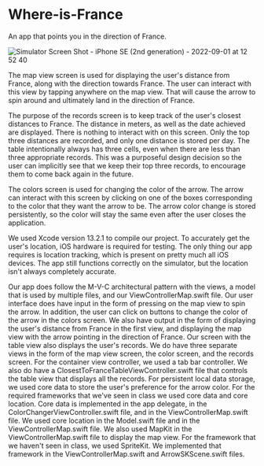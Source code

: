 # Where-is-France
An app that points you in the direction of France.

![Simulator Screen Shot - iPhone SE (2nd generation) - 2022-09-01 at 12 52 40](https://user-images.githubusercontent.com/112192138/187969670-ddfc9fa9-9352-4b2f-9543-c0b1a3ec6156.png)


The map view screen is used for displaying the user's distance from France, along with the direction towards France. The user can interact with this view by tapping anywhere on the map view. That will cause the arrow to spin around and ultimately land in the direction of France.

The purpose of the records screen is to keep track of the user's closest distances to France. The distance in meters, as well as the date achieved are displayed. There is nothing to interact with on this screen. Only the top three distances are recorded, and only one distance is stored per day. The table intentionally always has three cells, even when there are less than three appropriate records. This was a purposeful design decision so the user can implicitly see that we keep their top three records, to encourage them to come back again in the future. 

The colors screen is used for changing the color of the arrow. The arrow can interact with this screen by clicking on one of the boxes corresponding to the color that they want the arrow to be. The arrow color change is stored persistently, so the color will stay the same even after the user closes the application.

We used Xcode version 13.2.1 to compile our project. To accurately get the user's location, iOS hardware is required for testing. The only thing our app requires is location tracking, which is present on pretty much all iOS devices. The app still functions correctly on the simulator, but the location isn't always completely accurate.

Our app does follow the M-V-C architectural pattern with the views, a model that is used by multiple files, and our ViewControllerMap.swift file. Our user interface does have input in the form of pressing on the map view to spin the arrow. In addition, the user can click on buttons to change
the color of the arrow in the colors screen. We also have output in the form of displaying the user's distance from France in the first view, and displaying the map view with the arrow pointing in the direction of France. Our screen with the table view also displays the user's records. We do have three separate views in the form of the map view screen, the color screen, and the records screen. For the container view controller, we used a tab bar controller. We also do have a ClosestToFranceTableViewController.swift file that controls the table view that displays all the records. For persistent local data storage, we used core data to store the user's preference for the arrow color. For the required frameworks that we've seen in class we used core data and core location. Core data is implemented in the app delegate, in the ColorChangerViewController.swift file, and in the ViewControllerMap.swift file. We used core location in the Model.swift file and in the ViewControllerMap.swift file. We also used MapKit in the ViewControllerMap.swift file to display the map view. For the framework that we haven't seen in class, we used SpriteKit. We implemented that framework in the ViewControllerMap.swift and ArrowSKScene.swift files.
